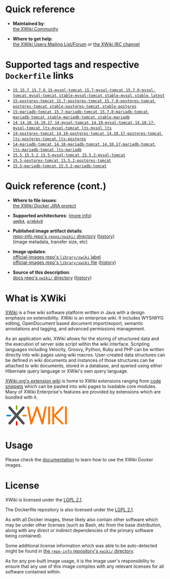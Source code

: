 <!--

********************************************************************************

WARNING:

    DO NOT EDIT "xwiki/README.md"

    IT IS AUTO-GENERATED

    (from the other files in "xwiki/" combined with a set of templates)

********************************************************************************

-->

# Quick reference

-	**Maintained by**:  
	[the XWiki Community](https://github.com/xwiki-contrib/docker-xwiki)

-	**Where to get help**:  
	[the XWiki Users Mailing List/Forum](http://dev.xwiki.org/xwiki/bin/view/Community/MailingLists) or [the XWiki IRC channel](http://dev.xwiki.org/xwiki/bin/view/Community/IRC)

# Supported tags and respective `Dockerfile` links

-	[`15`, `15.7`, `15.7.0`, `15-mysql-tomcat`, `15.7-mysql-tomcat`, `15.7.0-mysql-tomcat`, `mysql-tomcat`, `stable-mysql-tomcat`, `stable-mysql`, `stable`, `latest`](https://github.com/xwiki-contrib/docker-xwiki/blob/d59d719dd80977ba9ae0e95e7806e93b65aed479/15/mysql-tomcat/Dockerfile)
-	[`15-postgres-tomcat`, `15.7-postgres-tomcat`, `15.7.0-postgres-tomcat`, `postgres-tomcat`, `stable-postgres-tomcat`, `stable-postgres`](https://github.com/xwiki-contrib/docker-xwiki/blob/d59d719dd80977ba9ae0e95e7806e93b65aed479/15/postgres-tomcat/Dockerfile)
-	[`15-mariadb-tomcat`, `15.7-mariadb-tomcat`, `15.7.0-mariadb-tomcat`, `mariadb-tomcat`, `stable-mariadb-tomcat`, `stable-mariadb`](https://github.com/xwiki-contrib/docker-xwiki/blob/d59d719dd80977ba9ae0e95e7806e93b65aed479/15/mariadb-tomcat/Dockerfile)
-	[`14`, `14.10`, `14.10.17`, `14-mysql-tomcat`, `14.10-mysql-tomcat`, `14.10.17-mysql-tomcat`, `lts-mysql-tomcat`, `lts-mysql`, `lts`](https://github.com/xwiki-contrib/docker-xwiki/blob/06443621dfb11ccc4e2eb7abbd332d84ef4daa46/14/mysql-tomcat/Dockerfile)
-	[`14-postgres-tomcat`, `14.10-postgres-tomcat`, `14.10.17-postgres-tomcat`, `lts-postgres-tomcat`, `lts-postgres`](https://github.com/xwiki-contrib/docker-xwiki/blob/06443621dfb11ccc4e2eb7abbd332d84ef4daa46/14/postgres-tomcat/Dockerfile)
-	[`14-mariadb-tomcat`, `14.10-mariadb-tomcat`, `14.10.17-mariadb-tomcat`, `lts-mariadb-tomcat`, `lts-mariadb`](https://github.com/xwiki-contrib/docker-xwiki/blob/06443621dfb11ccc4e2eb7abbd332d84ef4daa46/14/mariadb-tomcat/Dockerfile)
-	[`15.5`, `15.5.2`, `15.5-mysql-tomcat`, `15.5.2-mysql-tomcat`](https://github.com/xwiki-contrib/docker-xwiki/blob/87cd49b5f9ff731aa41723d1badb705e06f4aa41/15.5/mysql-tomcat/Dockerfile)
-	[`15.5-postgres-tomcat`, `15.5.2-postgres-tomcat`](https://github.com/xwiki-contrib/docker-xwiki/blob/87cd49b5f9ff731aa41723d1badb705e06f4aa41/15.5/postgres-tomcat/Dockerfile)
-	[`15.5-mariadb-tomcat`, `15.5.2-mariadb-tomcat`](https://github.com/xwiki-contrib/docker-xwiki/blob/87cd49b5f9ff731aa41723d1badb705e06f4aa41/15.5/mariadb-tomcat/Dockerfile)

# Quick reference (cont.)

-	**Where to file issues**:  
	[the XWiki Docker JIRA project](http://jira.xwiki.org/browse/XDOCKER)

-	**Supported architectures**: ([more info](https://github.com/docker-library/official-images#architectures-other-than-amd64))  
	[`amd64`](https://hub.docker.com/r/amd64/xwiki/), [`arm64v8`](https://hub.docker.com/r/arm64v8/xwiki/)

-	**Published image artifact details**:  
	[repo-info repo's `repos/xwiki/` directory](https://github.com/docker-library/repo-info/blob/master/repos/xwiki) ([history](https://github.com/docker-library/repo-info/commits/master/repos/xwiki))  
	(image metadata, transfer size, etc)

-	**Image updates**:  
	[official-images repo's `library/xwiki` label](https://github.com/docker-library/official-images/issues?q=label%3Alibrary%2Fxwiki)  
	[official-images repo's `library/xwiki` file](https://github.com/docker-library/official-images/blob/master/library/xwiki) ([history](https://github.com/docker-library/official-images/commits/master/library/xwiki))

-	**Source of this description**:  
	[docs repo's `xwiki/` directory](https://github.com/docker-library/docs/tree/master/xwiki) ([history](https://github.com/docker-library/docs/commits/master/xwiki))

# What is XWiki

[XWiki](http://xwiki.org) is a free wiki software platform written in Java with a design emphasis on extensibility. XWiki is an enterprise wiki. It includes WYSIWYG editing, OpenDocument based document import/export, semantic annotations and tagging, and advanced permissions management.

As an application wiki, XWiki allows for the storing of structured data and the execution of server side script within the wiki interface. Scripting languages including Velocity, Groovy, Python, Ruby and PHP can be written directly into wiki pages using wiki macros. User-created data structures can be defined in wiki documents and instances of those structures can be attached to wiki documents, stored in a database, and queried using either Hibernate query language or XWiki's own query language.

[XWiki.org's extension wiki](http://extensions.xwiki.org) is home to XWiki extensions ranging from [code snippets](http://snippets.xwiki.org) which can be pasted into wiki pages to loadable core modules. Many of XWiki Enterprise's features are provided by extensions which are bundled with it.

![logo](https://raw.githubusercontent.com/docker-library/docs/6fb07a8dacbad5cc548b87e4c267823a4aa98660/xwiki/logo.png)

# Usage

Please check the [documentation](https://github.com/xwiki-contrib/docker-xwiki/blob/master/README.md) to learn how to use the XWiki Docker images.

# License

XWiki is licensed under the [LGPL 2.1](https://github.com/xwiki-contrib/docker-xwiki/blob/master/LICENSE).

The Dockerfile repository is also licensed under the [LGPL 2.1](https://github.com/xwiki-contrib/docker-xwiki/blob/master/LICENSE).

As with all Docker images, these likely also contain other software which may be under other licenses (such as Bash, etc from the base distribution, along with any direct or indirect dependencies of the primary software being contained).

Some additional license information which was able to be auto-detected might be found in [the `repo-info` repository's `xwiki/` directory](https://github.com/docker-library/repo-info/tree/master/repos/xwiki).

As for any pre-built image usage, it is the image user's responsibility to ensure that any use of this image complies with any relevant licenses for all software contained within.
